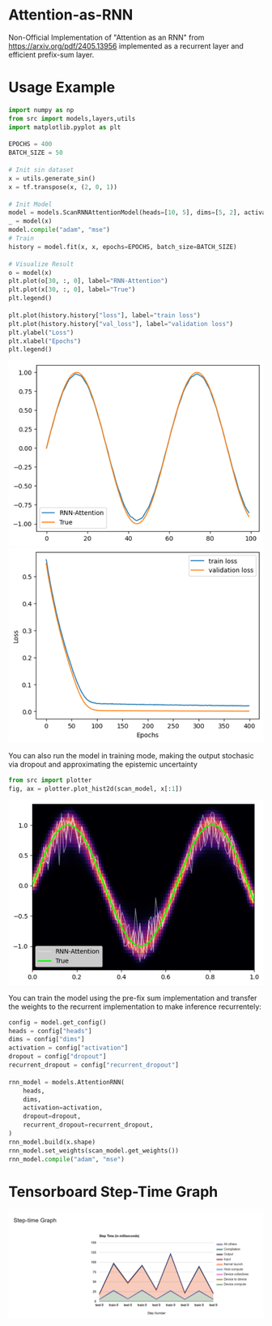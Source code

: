 # Attention-as-RNN
Non-Official Implementation of "Attention as an RNN" from https://arxiv.org/pdf/2405.13956 implemented as a recurrent layer and efficient prefix-sum layer. 

# Usage Example


```python
import numpy as np 
from src import models,layers,utils 
import matplotlib.pyplot as plt 

EPOCHS = 400
BATCH_SIZE = 50

# Init sin dataset 
x = utils.generate_sin()
x = tf.transpose(x, (2, 0, 1))

# Init Model
model = models.ScanRNNAttentionModel(heads=[10, 5], dims=[5, 2], activation="silu", concat_heads=False)
_ = model(x)
model.compile("adam", "mse")
# Train 
history = model.fit(x, x, epochs=EPOCHS, batch_size=BATCH_SIZE)

# Visualize Result 
o = model(x)
plt.plot(o[30, :, 0], label="RNN-Attention")
plt.plot(x[30, :, 0], label="True")
plt.legend()

plt.plot(history.history["loss"], label="train loss")
plt.plot(history.history["val_loss"], label="validation loss")
plt.ylabel("Loss")
plt.xlabel("Epochs")
plt.legend()
```

![](https://github.com/claCase/Attention-as-RNN/blob/main/figures/output.png)
![](https://github.com/claCase/Attention-as-RNN/blob/main/figures/loss_train.png)


You can also run the model in training mode, making the output stochasic via dropout and approximating the epistemic uncertainty 

```python
from src import plotter
fig, ax = plotter.plot_hist2d(scan_model, x[:1])
```

![](https://github.com/claCase/Attention-as-RNN/blob/main/figures/output_stochastic.png)

You can train the model using the pre-fix sum implementation and transfer the weights to the recurrent implementation to make inference recurrentely:
```python
config = model.get_config()
heads = config["heads"]
dims = config["dims"]
activation = config["activation"]
dropout = config["dropout"]
recurrent_dropout = config["recurrent_dropout"]

rnn_model = models.AttentionRNN(
    heads,
    dims,
    activation=activation,
    dropout=dropout,
    recurrent_dropout=recurrent_dropout,
)
rnn_model.build(x.shape)
rnn_model.set_weights(scan_model.get_weights())
rnn_model.compile("adam", "mse")
```

# Tensorboard Step-Time Graph 

![](https://github.com/claCase/Attention-as-RNN/blob/main/figures/step_time_graph.png)
